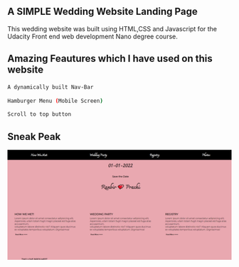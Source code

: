 ## A SIMPLE Wedding Website Landing Page  
This wedding website was built using HTML,CSS and Javascript for the Udacity Front end web development Nano degree course.

## Amazing Feautures which I have used on this website
```bash
A dynamically built Nav-Bar
```
```bash
Hamburger Menu (Mobile Screen)
```
```bash
Scroll to top button
```

## Sneak Peak 
![alt text](wedding-udacity.png)